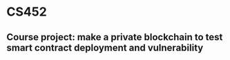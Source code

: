 # CS452
## Course project: make a private blockchain to test smart contract deployment and vulnerability
